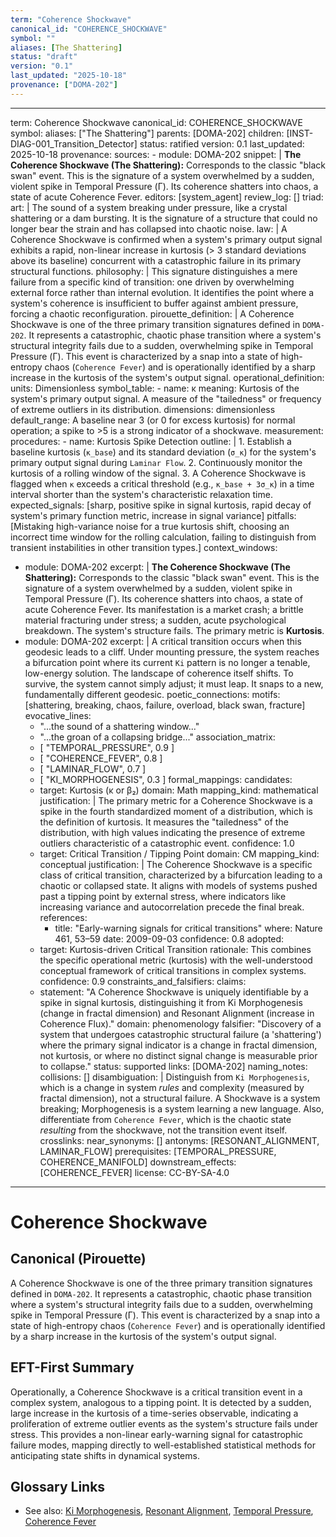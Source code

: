```yaml
---
term: "Coherence Shockwave"
canonical_id: "COHERENCE_SHOCKWAVE"
symbol: ""
aliases: [The Shattering]
status: "draft"
version: "0.1"
last_updated: "2025-10-18"
provenance: ["DOMA-202"]
---
```


---
term: Coherence Shockwave
canonical_id: COHERENCE_SHOCKWAVE
symbol: 
aliases: ["The Shattering"]
parents: [DOMA-202]
children: [INST-DIAG-001_Transition_Detector]
status: ratified
version: 0.1
last_updated: 2025-10-18
provenance:
  sources:
    - module: DOMA-202
      snippet: |
        **The Coherence Shockwave (The Shattering):** Corresponds to the classic "black swan" event. This is the signature of a system overwhelmed by a sudden, violent spike in Temporal Pressure (Γ). Its coherence shatters into chaos, a state of acute Coherence Fever.
  editors: [system_agent]
  review_log: []
triad:
  art: |
    The sound of a system breaking under pressure, like a crystal shattering or a dam bursting. It is the signature of a structure that could no longer bear the strain and has collapsed into chaotic noise.
  law: |
    A Coherence Shockwave is confirmed when a system's primary output signal exhibits a rapid, non-linear increase in kurtosis (> 3 standard deviations above its baseline) concurrent with a catastrophic failure in its primary structural functions.
  philosophy: |
    This signature distinguishes a mere failure from a specific kind of transition: one driven by overwhelming external force rather than internal evolution. It identifies the point where a system's coherence is insufficient to buffer against ambient pressure, forcing a chaotic reconfiguration.
pirouette_definition: |
  A Coherence Shockwave is one of the three primary transition signatures defined in `DOMA-202`. It represents a catastrophic, chaotic phase transition where a system's structural integrity fails due to a sudden, overwhelming spike in Temporal Pressure (Γ). This event is characterized by a snap into a state of high-entropy chaos (`Coherence Fever`) and is operationally identified by a sharp increase in the kurtosis of the system's output signal.
operational_definition:
  units: Dimensionless
  symbol_table:
    - name: κ
      meaning: Kurtosis of the system's primary output signal. A measure of the "tailedness" or frequency of extreme outliers in its distribution.
      dimensions: dimensionless
      default_range: A baseline near 3 (or 0 for excess kurtosis) for normal operation; a spike to >5 is a strong indicator of a shockwave.
  measurement:
    procedures:
      - name: Kurtosis Spike Detection
        outline: |
          1. Establish a baseline kurtosis (`κ_base`) and its standard deviation (`σ_κ`) for the system's primary output signal during `Laminar Flow`.
          2. Continuously monitor the kurtosis of a rolling window of the signal.
          3. A Coherence Shockwave is flagged when `κ` exceeds a critical threshold (e.g., `κ_base + 3σ_κ`) in a time interval shorter than the system's characteristic relaxation time.
        expected_signals: [sharp, positive spike in signal kurtosis, rapid decay of system's primary function metric, increase in signal variance]
        pitfalls: [Mistaking high-variance noise for a true kurtosis shift, choosing an incorrect time window for the rolling calculation, failing to distinguish from transient instabilities in other transition types.]
context_windows:
  - module: DOMA-202
    excerpt: |
      **The Coherence Shockwave (The Shattering):** Corresponds to the classic "black swan" event. This is the signature of a system overwhelmed by a sudden, violent spike in Temporal Pressure (Γ). Its coherence shatters into chaos, a state of acute Coherence Fever. Its manifestation is a market crash; a brittle material fracturing under stress; a sudden, acute psychological breakdown. The system's structure fails. The primary metric is **Kurtosis**.
  - module: DOMA-202
    excerpt: |
      A critical transition occurs when this geodesic leads to a cliff. Under mounting pressure, the system reaches a bifurcation point where its current `Ki` pattern is no longer a tenable, low-energy solution. The landscape of coherence itself shifts. To survive, the system cannot simply adjust; it must leap. It snaps to a new, fundamentally different geodesic.
poetic_connections:
  motifs: [shattering, breaking, chaos, failure, overload, black swan, fracture]
  evocative_lines:
    - "...the sound of a shattering window..."
    - "...the groan of a collapsing bridge..."
  association_matrix:
    - [ "TEMPORAL_PRESSURE", 0.9 ]
    - [ "COHERENCE_FEVER", 0.8 ]
    - [ "LAMINAR_FLOW", 0.7 ]
    - [ "KI_MORPHOGENESIS", 0.3 ]
formal_mappings:
  candidates:
    - target: Kurtosis (κ or β₂)
      domain: Math
      mapping_kind: mathematical
      justification: |
        The primary metric for a Coherence Shockwave is a spike in the fourth standardized moment of a distribution, which is the definition of kurtosis. It measures the "tailedness" of the distribution, with high values indicating the presence of extreme outliers characteristic of a catastrophic event.
      confidence: 1.0
    - target: Critical Transition / Tipping Point
      domain: CM
      mapping_kind: conceptual
      justification: |
        The Coherence Shockwave is a specific class of critical transition, characterized by a bifurcation leading to a chaotic or collapsed state. It aligns with models of systems pushed past a tipping point by external stress, where indicators like increasing variance and autocorrelation precede the final break.
      references:
        - title: "Early-warning signals for critical transitions"
          where: Nature 461, 53–59
          date: 2009-09-03
      confidence: 0.8
  adopted:
    - target: Kurtosis-driven Critical Transition
      rationale: This combines the specific operational metric (kurtosis) with the well-understood conceptual framework of critical transitions in complex systems.
      confidence: 0.9
constraints_and_falsifiers:
  claims:
    - statement: "A Coherence Shockwave is uniquely identifiable by a spike in signal kurtosis, distinguishing it from Ki Morphogenesis (change in fractal dimension) and Resonant Alignment (increase in Coherence Flux)."
      domain: phenomenology
      falsifier: "Discovery of a system that undergoes catastrophic structural failure (a 'shattering') where the primary signal indicator is a change in fractal dimension, not kurtosis, or where no distinct signal change is measurable prior to collapse."
      status: supported
      links: [DOMA-202]
naming_notes:
  collisions: []
  disambiguation: |
    Distinguish from `Ki Morphogenesis`, which is a change in system *rules* and complexity (measured by fractal dimension), not a structural failure. A Shockwave is a system breaking; Morphogenesis is a system learning a new language. Also, differentiate from `Coherence Fever`, which is the chaotic state *resulting* from the shockwave, not the transition event itself.
crosslinks:
  near_synonyms: []
  antonyms: [RESONANT_ALIGNMENT, LAMINAR_FLOW]
  prerequisites: [TEMPORAL_PRESSURE, COHERENCE_MANIFOLD]
  downstream_effects: [COHERENCE_FEVER]
license: CC-BY-SA-4.0
---

# Coherence Shockwave

## Canonical (Pirouette)
A Coherence Shockwave is one of the three primary transition signatures defined in `DOMA-202`. It represents a catastrophic, chaotic phase transition where a system's structural integrity fails due to a sudden, overwhelming spike in Temporal Pressure (Γ). This event is characterized by a snap into a state of high-entropy chaos (`Coherence Fever`) and is operationally identified by a sharp increase in the kurtosis of the system's output signal.

## EFT-First Summary
Operationally, a Coherence Shockwave is a critical transition event in a complex system, analogous to a tipping point. It is detected by a sudden, large increase in the kurtosis of a time-series observable, indicating a proliferation of extreme outlier events as the system's structure fails under stress. This provides a non-linear early-warning signal for catastrophic failure modes, mapping directly to well-established statistical methods for anticipating state shifts in dynamical systems.

## Glossary Links
- See also: [Ki Morphogenesis](KI_MORPHOGENESIS.md), [Resonant Alignment](RESONANT_ALIGNMENT.md), [Temporal Pressure](TEMPORAL_PRESSURE.md), [Coherence Fever](COHERENCE_FEVER.md)